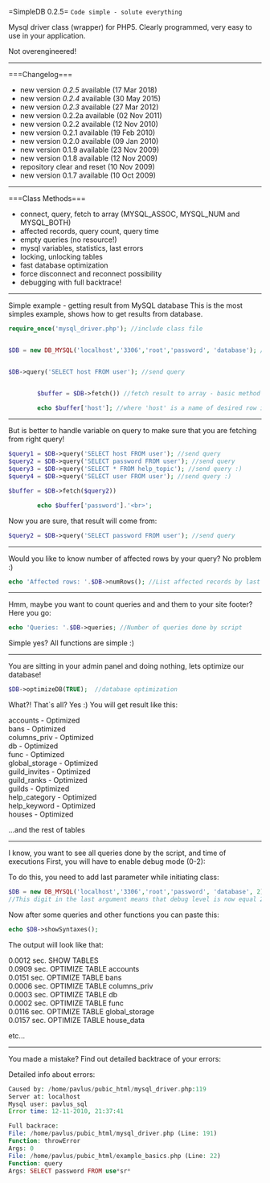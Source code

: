 =SimpleDB 0.2.5=
`Code simple - solute everything` 

Mysql driver class (wrapper) for PHP5.
Clearly programmed, very easy to use in your application.

Not overengineered!

----

===Changelog===
 * new version *0.2.5* available (17 Mar 2018)
 * new version *0.2.4* available (30 May 2015)
 * new version *0.2.3* available (27 Mar 2012)
 * new version 0.2.2a available (02 Nov 2011)
 * new version 0.2.2 available (12 Nov 2010)
 * new version 0.2.1 available (19 Feb 2010)
 * new version 0.2.0 available (09 Jan 2010)
 * new version 0.1.9 available (23 Nov 2009)
 * new version 0.1.8 available (12 Nov 2009)
 * repository clear and reset (10 Nov 2009)
 * new version 0.1.7 available (10 Oct 2009) 

----

===Class Methods===


 * connect, query, fetch to array (MYSQL_ASSOC, MYSQL_NUM and MYSQL_BOTH)
 * affected records, query count, query time
 * empty queries (no resource!)
 * mysql variables, statistics, last errors
 * locking, unlocking tables
 * fast database optimization
 * force disconnect and reconnect possibility
 * debugging with full backtrace!


----

Simple example - getting result from MySQL database
This is the most simples example, shows how to get results from database.

```php
require_once('mysql_driver.php'); //include class file


$DB = new DB_MYSQL('localhost','3306','root','password', 'database'); //connect to database


$DB->query('SELECT host FROM user'); //send query


        $buffer = $DB->fetch()) //fetch result to array - basic method (from last query)

        echo $buffer['host']; //where 'host' is a name of desired row in table
 ```
 
----
But is better to handle variable on query to make sure that you are fetching from right query!

```php
$query1 = $DB->query('SELECT host FROM user'); //send query
$query2 = $DB->query('SELECT password FROM user'); //send query
$query3 = $DB->query('SELECT * FROM help_topic'); //send query :)
$query4 = $DB->query('SELECT user FROM user'); //send query :)

$buffer = $DB->fetch($query2)) 

        echo $buffer['password'].'<br>'; 
```

Now you are sure, that result will come from:

```php
$query2 = $DB->query('SELECT password FROM user'); //send query
```

----
Would you like to know number of affected rows by your query?
No problem :)

```php
echo 'Affected rows: '.$DB->numRows(); //List affected records by last query
```
----

Hmm, maybe you want to count queries and and them to your site footer? Here you go:
```php
echo 'Queries: '.$DB->queries; //Number of queries done by script
```

Simple yes? All functions are simple :)

----

You are sitting in your admin panel and doing nothing, lets optimize our database!
```php
$DB->optimizeDB(TRUE);  //database optimization
```

What?! That`s all? Yes :) You will get result like this:

accounts - Optimized  
bans - Optimized  
columns_priv - Optimized  
db - Optimized  
func - Optimized  
global_storage - Optimized  
guild_invites - Optimized  
guild_ranks - Optimized  
guilds - Optimized  
help_category - Optimized  
help_keyword - Optimized  
houses - Optimized  

...and the rest of tables

----

I know, you want to see all queries done by the script, and time of executions
First, you will have to enable debug mode (0-2):

To do this, you need to add last parameter while initiating class:
```php
$DB = new DB_MYSQL('localhost','3306','root','password', 'database', 2);
//This digit in the last argument means that debug level is now equal 2
```

Now after some queries and other functions you can paste this:
```php
echo $DB->showSyntaxes();
```
The output will look like that:

0.0012 sec. SHOW TABLES  
0.0909 sec. OPTIMIZE TABLE accounts  
0.0151 sec. OPTIMIZE TABLE bans  
0.0006 sec. OPTIMIZE TABLE columns_priv  
0.0003 sec. OPTIMIZE TABLE db  
0.0002 sec. OPTIMIZE TABLE func  
0.0116 sec. OPTIMIZE TABLE global_storage  
0.0157 sec. OPTIMIZE TABLE house_data  

etc...

----

You made a mistake?
Find out detailed backtrace of your errors:

Detailed info about errors:
```php
Caused by: /home/pavlus/pubic_html/mysql_driver.php:119
Server at: localhost
Mysql user: pavlus_sql
Error time: 12-11-2010, 21:37:41

Full backrace: 
File: /home/pavlus/pubic_html/mysql_driver.php (Line: 191)
Function: throwError
Args: 0
File: /home/pavlus/pubic_html/example_basics.php (Line: 22)
Function: query
Args: SELECT password FROM use*sr*
```
